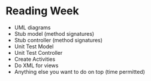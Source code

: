 # Reading Week 
* UML diagrams 
* Stub model (method signatures)
* Stub controller (method signatures)
* Unit Test Model
* Unit Test Controller
* Create Activities
* Do XML for views
* Anything else you want to do on top (time permitted)

